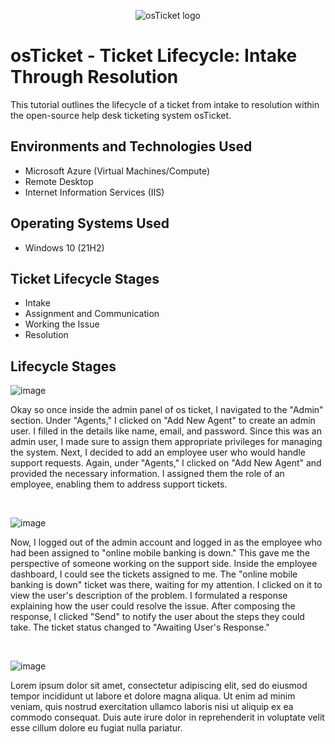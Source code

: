 <p align="center">
<img src="https://i.imgur.com/Clzj7Xs.png" alt="osTicket logo"/>
</p>

<h1>osTicket - Ticket Lifecycle: Intake Through Resolution</h1>
This tutorial outlines the lifecycle of a ticket from intake to resolution within the open-source help desk ticketing system osTicket.<br />


<h2>Environments and Technologies Used</h2>

- Microsoft Azure (Virtual Machines/Compute)
- Remote Desktop
- Internet Information Services (IIS)

<h2>Operating Systems Used </h2>

- Windows 10</b> (21H2)

<h2>Ticket Lifecycle Stages</h2>

- Intake
- Assignment and Communication
- Working the Issue
- Resolution

<h2>Lifecycle Stages</h2>


![image](https://github.com/mkpene/ticket-lifecycle/assets/142267681/85a62b71-c078-4b41-885e-e57ec560bd26)

<p>
Okay so once inside the admin panel of os ticket, I navigated to the "Admin" section. Under "Agents," I clicked on "Add New Agent" to create an admin user. I filled in the details like name, email, and password. Since this was an admin user, I made sure to assign them appropriate privileges for managing the system. Next, I decided to add an employee user who would handle support requests. Again, under "Agents," I clicked on "Add New Agent" and provided the necessary information. I assigned them the role of an employee, enabling them to address support tickets.
</p>
<br />


![image](https://github.com/mkpene/ticket-lifecycle/assets/142267681/a5d331e0-d936-4a35-8b2a-cb17b02b3137)

<p>
Now, I logged out of the admin account and logged in as the employee who had been assigned to "online mobile banking is down." This gave me the perspective of someone working on the support side. Inside the employee dashboard, I could see the tickets assigned to me. The "online mobile banking is down" ticket was there, waiting for my attention. I clicked on it to view the user's description of the problem. I formulated a response explaining how the user could resolve the issue. After composing the response, I clicked "Send" to notify the user about the steps they could take. The ticket status changed to "Awaiting User's Response." 
</p>
<br />


![image](https://github.com/mkpene/ticket-lifecycle/assets/142267681/2e852171-0542-4fa6-8f59-e5a8d9b95875)

<p>
Lorem ipsum dolor sit amet, consectetur adipiscing elit, sed do eiusmod tempor incididunt ut labore et dolore magna aliqua. Ut enim ad minim veniam, quis nostrud exercitation ullamco laboris nisi ut aliquip ex ea commodo consequat. Duis aute irure dolor in reprehenderit in voluptate velit esse cillum dolore eu fugiat nulla pariatur.
</p>
<br />
